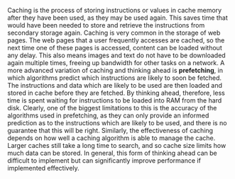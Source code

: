 Caching is the process of storing instructions or values in cache memory after they have been used, as they may be used again. This saves time that would have been needed to store and retrieve the instructions from secondary storage again. Caching is very common in the storage of web pages. The web pages that a user frequently accesses are cached, so the next time one of these pages is accessed, content can be loaded without any delay. This also means images and text do not have to be downloaded again multiple times, freeing up bandwidth for other tasks on a network.
A more advanced variation of caching and thinking ahead is **prefetching**, in which algorithms predict which instructions are likely to soon be fetched. The instructions and data which are likely to be used are then loaded and stored in cache before they are fetched. By thinking ahead, therefore, less time is spent waiting for instructions to be loaded into RAM from the hard disk.
Clearly, one of the biggest limitations to this is the accuracy of the algorithms used in prefetching, as they can only provide an informed prediction as to the instructions which are likely to be used, and there is no guarantee that this will be right. Similarly, the effectiveness of caching depends on how well a caching algorithm is able to manage the cache. Larger caches still take a long time to search, and so cache size limits how much data can be stored. In general, this form of thinking ahead can be difficult to implement but can significantly improve performance if implemented effectively.